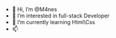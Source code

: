 - 👋 Hi, I’m @M4nes
- 👀 I’m interested in full-stack Developer
- 🌱 I’m currently learning Html\Css
- 📫 

